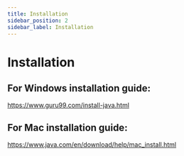 ```yaml
---
title: Installation
sidebar_position: 2
sidebar_label: Installation
---
```


# Installation

## For Windows installation guide:

https://www.guru99.com/install-java.html

## For Mac installation guide:

https://www.java.com/en/download/help/mac_install.html
